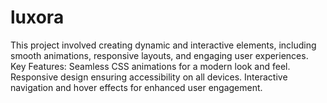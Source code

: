 # luxora
This project involved creating dynamic and interactive elements, including smooth animations, responsive layouts, and engaging user experiences.  Key Features:  Seamless CSS animations for a modern look and feel.  Responsive design ensuring accessibility on all devices.  Interactive navigation and hover effects for enhanced user engagement.
